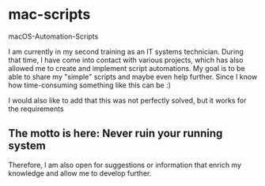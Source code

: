 # mac-scripts
macOS-Automation-Scripts

I am currently in my second training as an IT systems technician. 
During that time, I have come into contact with various projects, which has also allowed me to create and implement script automations. 
My goal is to be able to share my "simple" scripts and maybe even help further. Since I know how time-consuming something like this can be :)

I would also like to add that this was not perfectly solved, but it works for the requirements

## The motto is here: Never ruin your running system
Therefore, I am also open for suggestions or information that enrich my knowledge and allow me to develop further.

